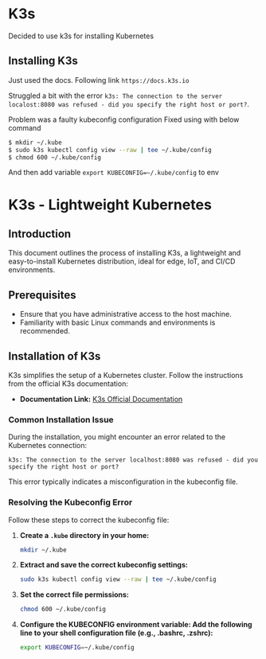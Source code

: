 # K3s 

Decided to use k3s for installing Kubernetes

## Installing K3s 

Just used the docs. Following link `https://docs.k3s.io`

Struggled a bit with the error `k3s: The connection to the server localost:8080 was refused - did you specify the right host or port?`.

Problem was a faulty kubeconfig configuration 
Fixed using with below command 
``` bash 
$ mkdir ~/.kube
$ sudo k3s kubectl config view --raw | tee ~/.kube/config
$ chmod 600 ~/.kube/config
```
And then add variable `export KUBECONFIG=~/.kube/config` to env 

# K3s - Lightweight Kubernetes

## Introduction

This document outlines the process of installing K3s, a lightweight and easy-to-install Kubernetes distribution, ideal for edge, IoT, and CI/CD environments.

## Prerequisites

- Ensure that you have administrative access to the host machine.
- Familiarity with basic Linux commands and environments is recommended.

## Installation of K3s

K3s simplifies the setup of a Kubernetes cluster. Follow the instructions from the official K3s documentation:

- **Documentation Link:** [K3s Official Documentation](https://docs.k3s.io)

### Common Installation Issue

During the installation, you might encounter an error related to the Kubernetes connection:

`k3s: The connection to the server localhost:8080 was refused - did you specify the right host or port?`

This error typically indicates a misconfiguration in the kubeconfig file.

### Resolving the Kubeconfig Error

Follow these steps to correct the kubeconfig file:

1. **Create a `.kube` directory in your home:**
   ```bash
   mkdir ~/.kube
2. **Extract and save the correct kubeconfig settings:**
   ```bash 
   sudo k3s kubectl config view --raw | tee ~/.kube/config 
3. **Set the correct file permissions:**
   ``` bash
   chmod 600 ~/.kube/config
4. **Configure the KUBECONFIG environment variable: Add the following line to your shell configuration file (e.g., .bashrc, .zshrc):**
   ``` bash 
   export KUBECONFIG=~/.kube/config
   